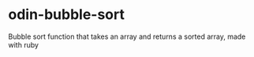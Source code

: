 # odin-bubble-sort

Bubble sort function that takes an array and returns a sorted array, made with ruby
